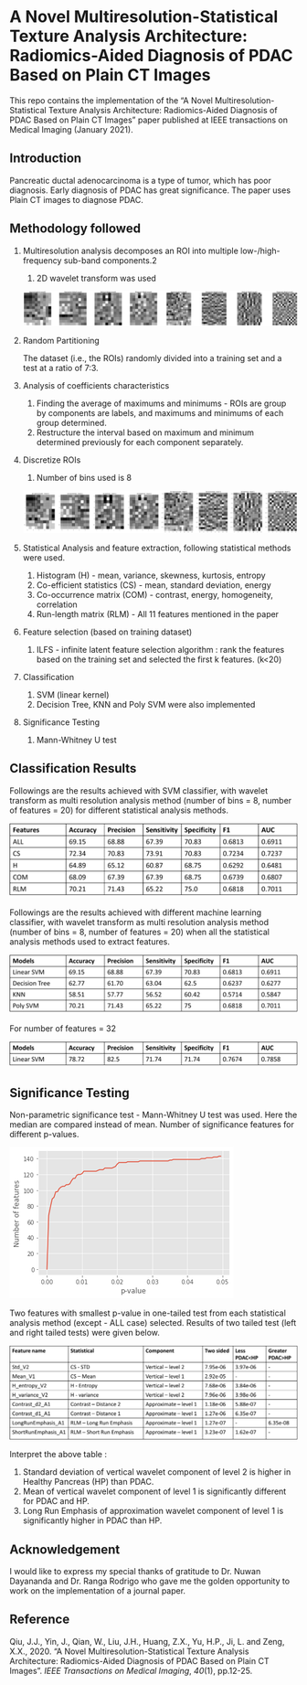 # A Novel Multiresolution-Statistical Texture Analysis Architecture: Radiomics-Aided Diagnosis of PDAC Based on Plain CT Images

This repo contains the implementation of the “A Novel Multiresolution-Statistical Texture Analysis Architecture: Radiomics-Aided Diagnosis of PDAC Based on Plain CT Images” paper published at IEEE transactions on Medical Imaging (January 2021).

## Introduction

Pancreatic ductal adenocarcinoma is a type of tumor, which has poor diagnosis. Early diagnosis of PDAC has great significance. The paper uses Plain CT images to diagnose PDAC. 

## Methodology followed

1. Multiresolution analysis decomposes an ROI into multiple low-/high-frequency sub-band components.2
    1. 2D wavelet transform was used
    
    ![im1.png](Images/im1.png)
    
2. Random Partitioning
    
    The dataset (i.e., the ROIs) randomly divided into a training set and a test at a ratio of 7:3.
    
3. Analysis of coefficients characteristics
    1. Finding the average of maximums and minimums - ROIs are group by components are labels, and maximums and minimums of each group determined. 
    2. Restructure the interval based on maximum and minimum determined previously for each component separately.
4. Discretize ROIs
    1. Number of bins used is 8
    
    ![12.png](Images/12.png)
    
5. Statistical Analysis and feature extraction, following statistical methods were used.
    1. Histogram (H) - mean, variance, skewness, kurtosis, entropy
    2. Co-efficient statistics (CS) - mean, standard deviation, energy
    3. Co-occurrence matrix (COM) - contrast, energy, homogeneity, correlation
    4. Run-length matrix (RLM) - All 11 features mentioned in the paper
6. Feature selection (based on training dataset)
    1. ILFS - infinite latent feature selection algorithm :  rank the features based on the training set and selected the first k features. (k<20)
7. Classification
    1. SVM (linear kernel) 
    2. Decision Tree, KNN and Poly SVM were also implemented
8. Significance Testing
    1. Mann-Whitney U test 

## Classification Results

Followings are the results achieved with SVM classifier, with wavelet transform as multi resolution analysis method (number of bins = 8, number of features = 20) for different statistical analysis methods.

![Picture1.png](Images/Picture1.png)

Followings are the results achieved with different machine learning classifier, with wavelet transform as multi resolution analysis method (number of bins = 8, number of features = 20) when all the statistical analysis methods used to extract features.

![Picture2.png](Images/Picture2.png)

For number of features = 32

![Picture3.png](Images/Picture3.png)

## Significance Testing

Non-parametric significance test - Mann-Whitney U test was used. Here the median are compared instead of mean. Number of significance features for different p-values.

![16.png](Images/16.png)

Two features with smallest p-value in one-tailed test from each statistical analysis method (except - ALL case) selected. Results of two tailed test (left and right tailed tests) were given below.

![Picture4.png](Images/Picture4.png)

Interpret the above table :

1. Standard deviation of vertical wavelet component of level 2 is higher in Healthy Pancreas (HP) than PDAC.
2. Mean of vertical wavelet component of level 1 is significantly different for PDAC and HP.
3. Long Run Emphasis of approximation wavelet component of level 1 is significantly higher in PDAC than HP.

## Acknowledgement

I would like to express my special thanks of gratitude to Dr. Nuwan Dayananda and Dr. Ranga Rodrigo who gave me the golden opportunity to work on the implementation of a journal paper.

## Reference

Qiu, J.J., Yin, J., Qian, W., Liu, J.H., Huang, Z.X., Yu, H.P., Ji, L. and Zeng, X.X., 2020. “A Novel Multiresolution-Statistical Texture Analysis Architecture: Radiomics-Aided Diagnosis of PDAC Based on Plain CT Images”. *IEEE Transactions on Medical Imaging*, *40*(1), pp.12-25.